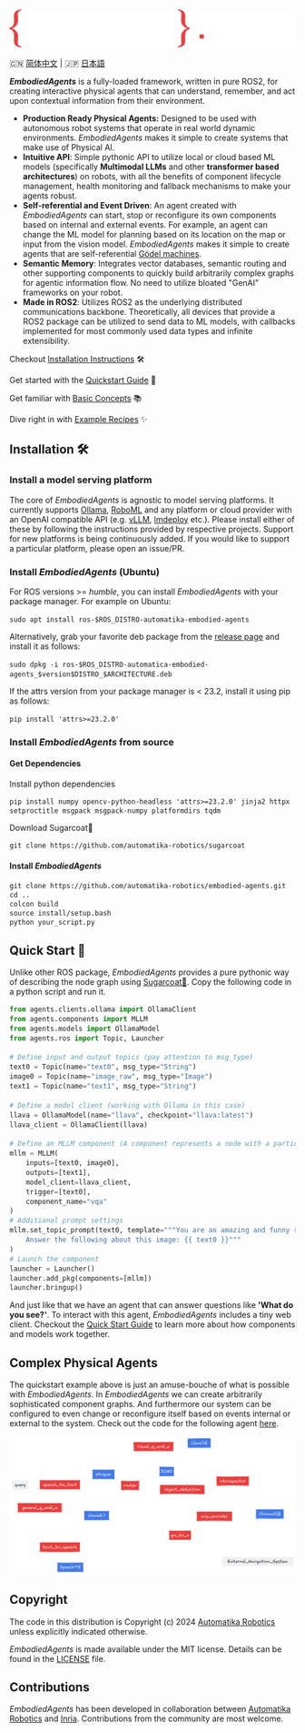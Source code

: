 <picture>
  <source media="(prefers-color-scheme: dark)" srcset="docs/_static/EMBODIED_AGENTS_DARK.png">
  <source media="(prefers-color-scheme: light)" srcset="docs/_static/EMBODIED_AGENTS_LIGHT.png">
  <img alt="EmbodiedAgents Logo." src="docs/_static/EMBODIED_AGENTS_DARK.png">
</picture>
<br/>

🇨🇳 [简体中文](docs/README.zh.md) | 🇯🇵 [日本語](docs/README.ja.md)

**_EmbodiedAgents_** is a fully-loaded framework, written in pure ROS2, for creating interactive physical agents that can understand, remember, and act upon contextual information from their environment.

- **Production Ready Physical Agents:** Designed to be used with autonomous robot systems that operate in real world dynamic environments. _EmbodiedAgents_ makes it simple to create systems that make use of Physical AI.
- **Intuitive API**: Simple pythonic API to utilize local or cloud based ML models (specifically **Multimodal LLMs** and other **transformer based architectures**) on robots, with all the benefits of component lifecycle management, health monitoring and fallback mechanisms to make your agents robust.
- **Self-referential and Event Driven**: An agent created with _EmbodiedAgents_ can start, stop or reconfigure its own components based on internal and external events. For example, an agent can change the ML model for planning based on its location on the map or input from the vision model. _EmbodiedAgents_ makes it simple to create agents that are self-referential [Gödel machines](https://en.wikipedia.org/wiki/G%C3%B6del_machine).
- **Semantic Memory**: Integrates vector databases, semantic routing and other supporting components to quickly build arbitrarily complex graphs for agentic information flow. No need to utilize bloated "GenAI" frameworks on your robot.
- **Made in ROS2**: Utilizes ROS2 as the underlying distributed communications backbone. Theoretically, all devices that provide a ROS2 package can be utilized to send data to ML models, with callbacks implemented for most commonly used data types and infinite extensibility.

Checkout [Installation Instructions](https://automatika-robotics.github.io/embodied-agents/installation.html) 🛠️

Get started with the [Quickstart Guide](https://automatika-robotics.github.io/embodied-agents/quickstart.html) 🚀

Get familiar with [Basic Concepts](https://automatika-robotics.github.io/embodied-agents/basics.html) 📚

Dive right in with [Example Recipes](https://automatika-robotics.github.io/embodied-agents/examples/index.html) ✨

## Installation 🛠️

### Install a model serving platform

The core of _EmbodiedAgents_ is agnostic to model serving platforms. It currently supports [Ollama](https://ollama.com), [RoboML](https://github.com/automatika-robotics/robo-ml) and any platform or cloud provider with an OpenAI compatible API (e.g. [vLLM](https://github.com/vllm-project/vllm), [lmdeploy](https://github.com/InternLM/lmdeploy) etc.). Please install either of these by following the instructions provided by respective projects. Support for new platforms is being continuously added. If you would like to support a particular platform, please open an issue/PR.

### Install _EmbodiedAgents_ (Ubuntu)

For ROS versions >= _humble_, you can install _EmbodiedAgents_ with your package manager. For example on Ubuntu:

`sudo apt install ros-$ROS_DISTRO-automatika-embodied-agents`

Alternatively, grab your favorite deb package from the [release page](https://github.com/automatika-robotics/embodied-agents/releases) and install it as follows:

`sudo dpkg -i ros-$ROS_DISTRO-automatica-embodied-agents_$version$DISTRO_$ARCHITECTURE.deb`

If the attrs version from your package manager is < 23.2, install it using pip as follows:

`pip install 'attrs>=23.2.0'`

### Install _EmbodiedAgents_ from source

#### Get Dependencies

Install python dependencies

```shell
pip install numpy opencv-python-headless 'attrs>=23.2.0' jinja2 httpx setproctitle msgpack msgpack-numpy platformdirs tqdm
```

Download Sugarcoat🍬

```shell
git clone https://github.com/automatika-robotics/sugarcoat
```

#### Install _EmbodiedAgents_

```shell
git clone https://github.com/automatika-robotics/embodied-agents.git
cd ..
colcon build
source install/setup.bash
python your_script.py
```

## Quick Start 🚀

Unlike other ROS package, _EmbodiedAgents_ provides a pure pythonic way of describing the node graph using [Sugarcoat🍬](https://www.github.com/automatika-robotics/sugarcoat). Copy the following code in a python script and run it.

```python
from agents.clients.ollama import OllamaClient
from agents.components import MLLM
from agents.models import OllamaModel
from agents.ros import Topic, Launcher

# Define input and output topics (pay attention to msg_type)
text0 = Topic(name="text0", msg_type="String")
image0 = Topic(name="image_raw", msg_type="Image")
text1 = Topic(name="text1", msg_type="String")

# Define a model client (working with Ollama in this case)
llava = OllamaModel(name="llava", checkpoint="llava:latest")
llava_client = OllamaClient(llava)

# Define an MLLM component (A component represents a node with a particular functionality)
mllm = MLLM(
    inputs=[text0, image0],
    outputs=[text1],
    model_client=llava_client,
    trigger=[text0],
    component_name="vqa"
)
# Additional prompt settings
mllm.set_topic_prompt(text0, template="""You are an amazing and funny robot.
    Answer the following about this image: {{ text0 }}"""
)
# Launch the component
launcher = Launcher()
launcher.add_pkg(components=[mllm])
launcher.bringup()
```

And just like that we have an agent that can answer questions like **'What do you see?'**. To interact with this agent, _EmbodiedAgents_ includes a tiny web client. Checkout the [Quick Start Guide](https://automatika-robotics.github.io/embodied-agents/quickstart.html) to learn more about how components and models work together.

## Complex Physical Agents

The quickstart example above is just an amuse-bouche of what is possible with _EmbodiedAgents_. In _EmbodiedAgents_ we can create arbitrarily sophisticated component graphs. And furthermore our system can be configured to even change or reconfigure itself based on events internal or external to the system. Check out the code for the following agent [here](https://automatika-robotics.github.io/embodied-agents/examples/complete.html).

<picture>
  <source media="(prefers-color-scheme: dark)" srcset="docs/_static/complete_dark.png">
  <source media="(prefers-color-scheme: light)" srcset="docs/_static/complete_light.png">
  <img alt="Elaborate Agent" src="docs/_static/complete_dark.png">
</picture>

## Copyright

The code in this distribution is Copyright (c) 2024 [Automatika Robotics](https://automatikarobotics.com/) unless explicitly indicated otherwise.

_EmbodiedAgents_ is made available under the MIT license. Details can be found in the [LICENSE](LICENSE) file.

## Contributions

_EmbodiedAgents_ has been developed in collaboration between [Automatika Robotics](https://automatikarobotics.com/) and [Inria](https://inria.fr/). Contributions from the community are most welcome.
